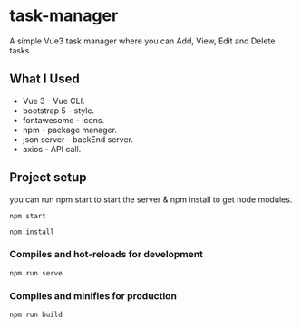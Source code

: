 # task-manager

A simple Vue3 task manager where you can Add, View, Edit and Delete tasks.

## What I Used

- Vue 3 - Vue CLI.
- bootstrap 5 - style.
- fontawesome - icons.
- npm - package manager.
- json server - backEnd server.
- axios - API call.

## Project setup

you can run npm start to start the server & npm install to get node modules.

```
npm start
```

```
npm install
```

### Compiles and hot-reloads for development

```
npm run serve
```

### Compiles and minifies for production

```
npm run build
```

